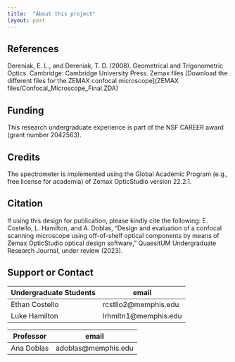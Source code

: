 ```yaml
---
title:  "About this project"
layout: post
---
```


## References
Dereniak, E. L., and Dereniak, T. D. (2008). Geometrical and Trigonometric Optics. Cambridge: Cambridge University Press.
Zemax files
[Download the different files for the ZEMAX confocal microscope](ZEMAX files/Confocal_Microscope_Final.ZDA)

## Funding
This research undergraduate experience is part of the NSF CAREER award (grant number 2042563).

## Credits
The spectrometer is implemented using the Global Academic Program (e.g., free license for academia) of Zemax OpticStudio version 22.2.1. 

## Citation
If using this design for publication, please kindly cite the following: E. Costello, L. Hamilton, and A. Doblas, “Design and evaluation of a confocal scanning microscope using off-of-shelf optical components by means of Zemax OpticStudio optical design software,” QuaesitUM Undergraduate Research Journal, under review (2023).

## Support or Contact
<table>
  <thead>
    <tr>
      <th>Undergraduate Students</th>
      <th>email</th>
    </tr>
  </thead>
  <tbody>
    <tr>
      <td>Ethan Costello</td>
      <td>rcstllo2@memphis.edu</td>
    </tr>
    <tr>
      <td>Luke Hamilton</td>
      <td>lrhmltn1@memphis.edu</td>
    </tr>
  </tbody>
</table>

<table>
  <thead>
    <tr>
      <th>Professor</th>
      <th>email</th>
    </tr>
  </thead>
  <tbody>
    <tr>
      <td>Ana Doblas</td>
      <td>adoblas@memphis.edu</td>
    </tr>
  </tbody>
</table>
